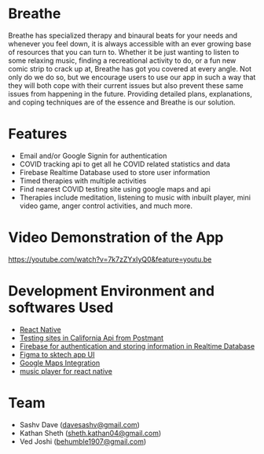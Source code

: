 # Breathe

Breathe has specialized therapy and binaural beats for your needs and whenever you feel down, it is always accessible with an ever growing base of resources that you can turn to. Whether it be just wanting to listen to some relaxing music, finding a recreational activity to do, or a fun new comic strip to crack up at, Breathe has got you covered at every angle. Not only do we do so, but we encourage users to use our app in such a way that they will both cope with their current issues but also prevent these same issues from happening in the future. Providing detailed plans, explanations, and coping techniques are of the essence and Breathe is our solution. 

# Features

* Email and/or Google Signin for authentication 
* COVID tracking api to get all he COVID related statistics and data
* Firebase Realtime Database used to store user information
* Timed therapies with multiple activities
* Find nearest COVID testing site using google maps and api
* Therapies include meditation, listening to music with inbuilt player, mini video game, anger control activities, and much more.

# Video Demonstration of the App

https://youtube.com/watch?v=7k7zZYxIyQ0&feature=youtu.be

# Development Environment and softwares Used

* [React Native](https://reactnative.dev/)
* [Testing sites in California Api from Postmant](https://covid-19-testing.github.io/locations/california/complete.json)
* [Firebase for authentication and storing information in Realtime Database](https://firebase.google.com/)
* [Figma to sktech app UI](https://www.figma.com/)
* [Google Maps Integration](https://www.google.com/maps)
* [music player for react native](https://www.npmjs.com/package/react-native-track-player)

# Team

* Sashv Dave (davesashv@gmail.com)
* Kathan Sheth (sheth.kathan04@gmail.com)
* Ved Joshi (behumble1907@gmail.com)
